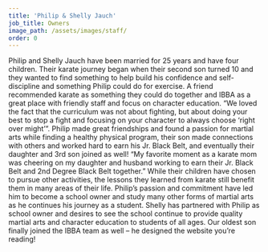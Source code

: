 ```yaml
---
title: 'Philip & Shelly Jauch'
job_title: Owners
image_path: /assets/images/staff/
order: 0
---
```



Philip and Shelly Jauch have been married for 25 years and have four children. Their karate journey began when their second son turned 10 and they wanted to find something to help build his confidence and self-discipline and something Philip could do for exercise. A friend recommended karate as something they could do together and IBBA as a great place with friendly staff and focus on character education. “We loved the fact that the curriculum was not about fighting, but about doing your best to stop a fight and focusing on your character to always choose ‘right over might’”. Philip made great friendships and found a passion for martial arts while finding a healthy physical program, their son made connections with others and worked hard to earn his Jr. Black Belt, and eventually their daughter and 3rd son joined as well! “My favorite moment as a karate mom was cheering on my daughter and husband working to earn their Jr. Black Belt and 2nd Degree Black Belt together.” While their children have chosen to pursue other activities, the lessons they learned from karate still benefit them in many areas of their life. Philip’s passion and commitment have led him to become a school owner and study many other forms of martial arts as he continues his journey as a student. Shelly has partnered with Philip as school owner and desires to see the school continue to provide quality martial arts and character education to students of all ages. Our oldest son finally joined the IBBA team as well – he designed the website you’re reading!